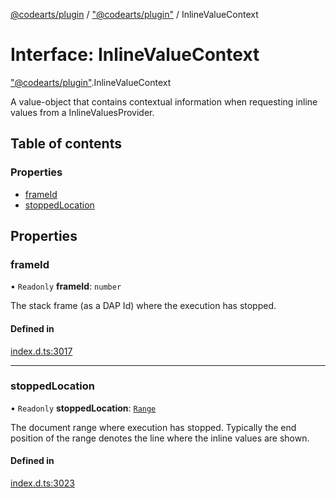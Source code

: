 [@codearts/plugin](../README.md) / ["@codearts/plugin"](../modules/_codearts_plugin_.md) / InlineValueContext

# Interface: InlineValueContext

["@codearts/plugin"](../modules/_codearts_plugin_.md).InlineValueContext

A value-object that contains contextual information when requesting inline values from a InlineValuesProvider.

## Table of contents

### Properties

- [frameId](codearts_plugin_.InlineValueContext.md#frameid)
- [stoppedLocation](codearts_plugin_.InlineValueContext.md#stoppedlocation)

## Properties

### frameId

• `Readonly` **frameId**: `number`

The stack frame (as a DAP Id) where the execution has stopped.

#### Defined in

[index.d.ts:3017](https://github.com/shuyaqian/cloudide-plugin-api/blob/3fbdd11/index.d.ts#L3017)

___

### stoppedLocation

• `Readonly` **stoppedLocation**: [`Range`](../classes/codearts_plugin_.Range.md)

The document range where execution has stopped.
Typically the end position of the range denotes the line where the inline values are shown.

#### Defined in

[index.d.ts:3023](https://github.com/shuyaqian/cloudide-plugin-api/blob/3fbdd11/index.d.ts#L3023)
